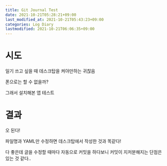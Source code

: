 ```yaml
---
title: Git Journal Test
date: 2021-10-21T05:28:21+09:00
last_modified_at: 2021-10-21T05:43:23+09:00
categories: Log Diary
lastmodified: 2021-10-21T06:06:35+09:00
---
```


# 시도

일기 쓰고 싶을 때 데스크탑을 켜야만하는 귀찮음

폰으로는 할 수 없을까?

그래서 설치해본 앱 테스트

# 결과

오 된다!

파일명과 YAML만 수정하면 데스크탑에서 작성한 것과 똑같다!

다 좋은데 글을 수정할 때마다 자동으로 커밋을 하다보니 커밋이 지저분해지는 단점은 있는 것 같다..
